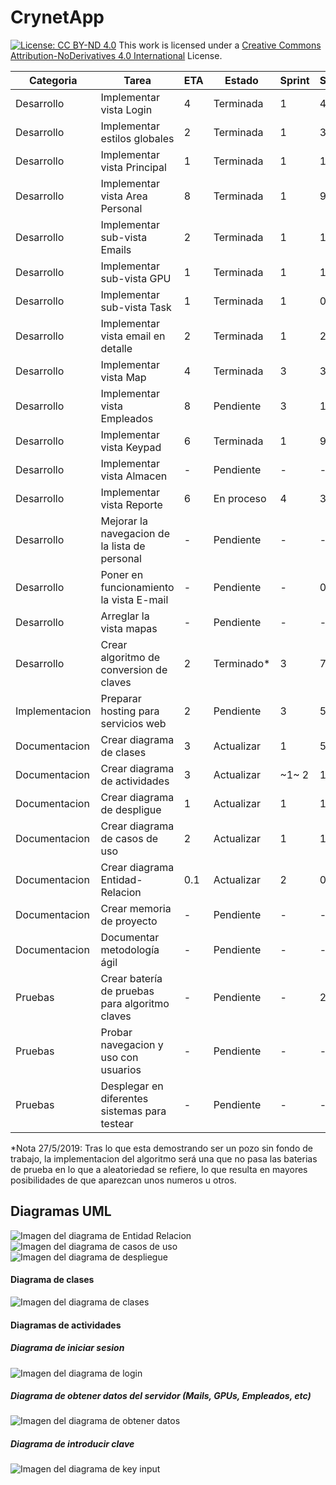 # CrynetApp
[![License: CC BY-ND 4.0](https://licensebuttons.net/l/by-nd/4.0/80x15.png)](https://creativecommons.org/licenses/by-nd/4.0/)
This work is licensed under a [Creative Commons Attribution-NoDerivatives 4.0 International](https://creativecommons.org/licenses/by-nd/4.0/) License.

|Categoria		|	Tarea											|	ETA	|	Estado		|	Sprint	| Spent |
|---																|	---	|	---	|	---	|	---		|	--- |	
|Desarrollo		|	Implementar vista Login							|	4	|	Terminada	|	1		|	4	|
|Desarrollo		|	Implementar estilos globales					|	2	|	Terminada	|	1		|	3	|
|Desarrollo		|	Implementar vista Principal						|	1	|	Terminada	|	1		|	1	|
|Desarrollo		|	Implementar vista Area Personal					|	8	|	Terminada	|	1		|	9	|
|Desarrollo		|	Implementar sub-vista Emails					|	2	|	Terminada	|	1		|	1.5	|
|Desarrollo		|	Implementar sub-vista GPU						|	1	|	Terminada	|	1		|	1	|
|Desarrollo		|	Implementar sub-vista Task						|	1	|	Terminada	|	1		|	0.5	|
|Desarrollo		|	Implementar vista email en detalle				|	2	|	Terminada	|	1		|	2	|
|Desarrollo		|	Implementar vista Map							|	4	|	Terminada	|	3		|	3	|
|Desarrollo		|	Implementar vista Empleados						|	8	|	Pendiente	|	3		|	11	|
|Desarrollo		|	Implementar vista Keypad						|	6	|	Terminada	|	1		|	9	|
|Desarrollo		|	Implementar vista Almacen						|	-	|	Pendiente	|	-		|	-	|
|Desarrollo		|	Implementar vista Reporte						|	6	|	En proceso	|	4		|	3	|
|Desarrollo		|	Mejorar la navegacion de la lista de personal	|	-	|	Pendiente	|	-		|	-	|
|Desarrollo		|	Poner en funcionamiento la vista E-mail			|	-	|	Pendiente	|	-		|	0.5	|
|Desarrollo		|	Arreglar la vista mapas							|	-	|	Pendiente	|	-		|	-	|
|Desarrollo		|	Crear algoritmo de conversion de claves			|	2	|	Terminado\*	|	3		|	7	|
|Implementacion	|	Preparar hosting para servicios web				|	2	|	Pendiente	|	3		|	5	|
|Documentacion	|	Crear diagrama de clases						|	3	|	Actualizar	|	1		|	5.3	|
|Documentacion	|	Crear diagrama de actividades					|	3	|	Actualizar	|	~1~ 2	|	1.5	|
|Documentacion	|	Crear diagrama de despligue						|	1	|	Actualizar	|	1		|	1	|
|Documentacion	|	Crear diagrama de casos de uso					|	2	|	Actualizar	|	1		|	1.5	|
|Documentacion	|	Crear diagrama Entidad-Relacion					|	0.1	|	Actualizar	|	2		|	0.2	|
|Documentacion	|	Crear memoria de proyecto						|	-	|	Pendiente	|	-		|	-	|
|Documentacion	|	Documentar metodología ágil						|	-	|	Pendiente	|	-		|	-	|
|Pruebas		|	Crear batería de pruebas para algoritmo claves	|	-	|	Pendiente	|	-		|	2.5	|
|Pruebas		|	Probar navegacion y uso con usuarios			|	-	|	Pendiente	|	-		|	-	|
|Pruebas		|	Desplegar en diferentes sistemas para testear	|	-	|	Pendiente	|	-		|	-	|

\*Nota 27/5/2019: Tras lo que esta demostrando ser un pozo sin fondo de trabajo, la implementacion del algoritmo será una que no pasa las baterias de prueba en lo que a aleatoriedad se refiere, lo que resulta en mayores posibilidades de que aparezcan unos numeros u otros.

## Diagramas UML
![Imagen del diagrama de Entidad Relacion](/uml/EntidadRelacion.png?raw=true)
![Imagen del diagrama de casos de uso](/uml/CasosDeUso.png?raw=true)
![Imagen del diagrama de despliegue](/uml/Despliegue.png?raw=true)
#### Diagrama de clases
![Imagen del diagrama de clases](/uml/Clases.png?raw=true)
#### Diagramas de actividades
##### Diagrama de iniciar sesion
![Imagen del diagrama de login](/uml/Actividad_IniciarSesion.png?raw=true)
##### Diagrama de obtener datos del servidor (Mails, GPUs, Empleados, etc)
![Imagen del diagrama de obtener datos](/uml/Actividad_ObtenerDatos.png?raw=true)
##### Diagrama de introducir clave
![Imagen del diagrama de key input](/uml/Actividad_InputKey.png?raw=true)

